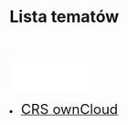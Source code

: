 <link type="text/css" rel="stylesheet" href="/docs/assets/css/style.css" />

# Lista tematów
<br/><br/>
<ls>
  <img width="30%" height="30%" src="/docs/assets/images/logoOwnClod.svg"/><br>
  <li><a href="ownCloudManual.html"><span style="font-size: 24px">CRS ownCloud</span></a></li>
</ls>


